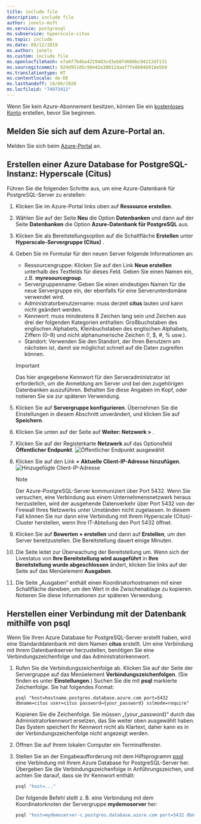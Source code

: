 ```yaml
---
title: include file
description: include file
author: jonels-msft
ms.service: postgresql
ms.subservice: hyperscale-citus
ms.topic: include
ms.date: 09/12/2019
ms.author: jonels
ms.custom: include file
ms.openlocfilehash: e7a6f7b4ba4219483cd3eb8f4600bc94213df131
ms.sourcegitcommit: 829d951d5c90442a38012daaf77e86046018e5b9
ms.translationtype: HT
ms.contentlocale: de-DE
ms.lasthandoff: 10/09/2020
ms.locfileid: "74973412"
---
```

Wenn Sie kein Azure-Abonnement besitzen, können Sie ein [kostenloses Konto](https://azure.microsoft.com/free/) erstellen, bevor Sie beginnen.

## <a name="sign-in-to-the-azure-portal"></a>Melden Sie sich auf dem Azure-Portal an.

Melden Sie sich beim [Azure-Portal](https://portal.azure.com) an.

## <a name="create-an-azure-database-for-postgresql---hyperscale-citus"></a>Erstellen einer Azure Database for PostgreSQL-Instanz: Hyperscale (Citus)

Führen Sie die folgenden Schritte aus, um eine Azure-Datenbank für PostgreSQL-Server zu erstellen:
1. Klicken Sie im Azure-Portal links oben auf **Ressource erstellen**.
2. Wählen Sie auf der Seite **Neu** die Option **Datenbanken** und dann auf der Seite **Datenbanken** die Option **Azure-Datenbank für PostgreSQL** aus.
3. Klicken Sie als Bereitstellungsoption auf die Schaltfläche **Erstellen** unter **Hyperscale-Servergruppe (Citus)** .
4. Geben Sie im Formular für den neuen Server folgende Informationen an:
   - Ressourcengruppe: Klicken Sie auf den Link **Neue erstellen** unterhalb des Textfelds für dieses Feld. Geben Sie einen Namen ein, z.B. **myresourcegroup**.
   - Servergruppenname: Geben Sie einen eindeutigen Namen für die neue Servergruppe ein, der ebenfalls für eine Serverunterdomäne verwendet wird.
   - Administratorbenutzername: muss derzeit **citus** lauten und kann nicht geändert werden.
   - Kennwort: muss mindestens 8 Zeichen lang sein und Zeichen aus drei der folgenden Kategorien enthalten: Großbuchstaben des englischen Alphabets, Kleinbuchstaben des englischen Alphabets, Ziffern (0–9) und nicht alphanumerische Zeichen (!, $, #, % usw.).
   - Standort: Verwenden Sie den Standort, der Ihren Benutzern am nächsten ist, damit sie möglichst schnell auf die Daten zugreifen können.

   > [!IMPORTANT]
   > Das hier angegebene Kennwort für den Serveradministrator ist erforderlich, um die Anmeldung am Server und bei den zugehörigen Datenbanken auszuführen. Behalten Sie diese Angaben im Kopf, oder notieren Sie sie zur späteren Verwendung.

5. Klicken Sie auf **Servergruppe konfigurieren**. Übernehmen Sie die Einstellungen in diesem Abschnitt unverändert, und klicken Sie auf **Speichern**.
6. Klicken Sie unten auf der Seite auf **Weiter: Netzwerk >** .

7. Klicken Sie auf der Registerkarte **Netzwerk** auf das Optionsfeld **Öffentlicher Endpunkt**.
   ![Öffentlicher Endpunkt ausgewählt](./media/azure-postgresql-hyperscale-create-db/network-public-endpoint.png)
8. Klicken Sie auf den Link **+ Aktuelle Client-IP-Adresse hinzufügen**.
   ![Hinzugefügte Client-IP-Adresse](./media/azure-postgresql-hyperscale-create-db/network-add-client-ip.png)

   > [!NOTE]
   > Der Azure-PostgreSQL-Server kommuniziert über Port 5432. Wenn Sie versuchen, eine Verbindung aus einem Unternehmensnetzwerk heraus herzustellen, wird der ausgehende Datenverkehr über Port 5432 von der Firewall Ihres Netzwerks unter Umständen nicht zugelassen. In diesem Fall können Sie nur dann eine Verbindung mit Ihrem Hyperscale (Citus)-Cluster herstellen, wenn Ihre IT-Abteilung den Port 5432 öffnet.
   >

9. Klicken Sie auf **Bewerten + erstellen** und dann auf **Erstellen**, um den Server bereitzustellen. Die Bereitstellung dauert einige Minuten.
10. Die Seite leitet zur Überwachung der Bereitstellung um. Wenn sich der Livestatus von **Ihre Bereitstellung wird ausgeführt** in **Ihre Bereitstellung wurde abgeschlossen** ändert, klicken Sie links auf der Seite auf das Menüelement **Ausgaben**.
11. Die Seite „Ausgaben“ enthält einen Koordinatorhostnamen mit einer Schaltfläche daneben, um den Wert in die Zwischenablage zu kopieren. Notieren Sie diese Informationen zur späteren Verwendung.

## <a name="connect-to-the-database-using-psql"></a>Herstellen einer Verbindung mit der Datenbank mithilfe von psql

Wenn Sie Ihren Azure Database for PostgreSQL-Server erstellt haben, wird eine Standarddatenbank mit dem Namen **citus** erstellt. Um eine Verbindung mit Ihrem Datenbankserver herzustellen, benötigen Sie eine Verbindungszeichenfolge und das Administratorkennwort.

1. Rufen Sie die Verbindungszeichenfolge ab. Klicken Sie auf der Seite der Servergruppe auf das Menüelement **Verbindungszeichenfolgen**. (Sie finden es unter **Einstellungen**.) Suchen Sie die mit **psql** markierte Zeichenfolge. Sie hat folgendes Format:

   ```
   psql "host=hostname.postgres.database.azure.com port=5432 dbname=citus user=citus password={your_password} sslmode=require"
   ```

   Kopieren Sie die Zeichenfolge. Sie müssen „{your\_password}“ durch das Administratorkennwort ersetzen, das Sie weiter oben ausgewählt haben. Das System speichert Ihr Kennwort nicht als Klartext, daher kann es in der Verbindungszeichenfolge nicht angezeigt werden.

2. Öffnen Sie auf Ihrem lokalen Computer ein Terminalfenster.

3. Stellen Sie an der Eingabeaufforderung mit dem Hilfsprogramm [psql](https://www.postgresql.org/docs/current/app-psql.html) eine Verbindung mit Ihrem Azure Database for PostgreSQL-Server her. Übergeben Sie die Verbindungszeichenfolge in Anführungszeichen, und achten Sie darauf, dass sie Ihr Kennwort enthält:
   ```bash
   psql "host=..."
   ```

   Der folgende Befehl stellt z. B. eine Verbindung mit dem Koordinatorknoten der Servergruppe **mydemoserver** her:

   ```bash
   psql "host=mydemoserver-c.postgres.database.azure.com port=5432 dbname=citus user=citus password={your_password} sslmode=require"
   ```
